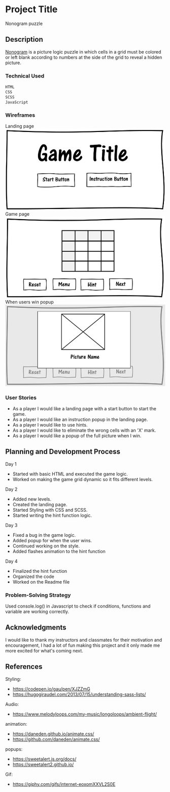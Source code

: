 # Project Title
Nonogram puzzle

## Description
 [Nonogram](https://en.wikipedia.org/wiki/Nonogram) is a picture logic puzzle in which cells in a grid must be colored or left blank according to numbers at the side of the grid to reveal a hidden picture.

 ### Technical Used
 ```
HTML
CSS
SCSS
JavaScript
```
### Wireframes
Landing page
![wireframe1](assets/img/wireframe-1.png)
Game page
![wireframe2](assets/img/wireframe-2.png)
When users win popup
![wireframe3](assets/img/wireframe-3.png)

### User Stories

- As a player I would like a landing page with a start button to start the game.
- As a player I would like an instruction popup in the landing page.
- As a player I would like to use hints.
- As a player I would like to eliminate the wrong cells with an 'X' mark.
- As a player I would like a popup of the full picture when I win.

## Planning and Development Process

Day 1
- Started with basic HTML and executed the game logic.
- Worked on making the game grid dynamic so it fits different levels.

Day 2
- Added new levels.
- Created the landing page.
- Started Styling with CSS and SCSS.
- Started writing the hint function logic.

Day 3
- Fixed a bug in the game logic.
- Added popup for when the user wins.
- Continued working on the style.
- Added flashes animation to the hint function

Day 4
- Finalized the hint function
- Organized the code
- Worked on the Readme file

### Problem-Solving Strategy

Used console.log() in Javascript to check if conditions, functions and variable are working correctly.

## Acknowledgments

I would like to thank my instructors and classmates for their motivation and encouragement, I had a lot of fun making this project and it only made me more excited for what's coming next.

## References

Styling:
- https://codepen.io/gau/pen/XJZZmG
- https://hugogiraudel.com/2013/07/15/understanding-sass-lists/

Audio:
- https://www.melodyloops.com/my-music/longoloops/ambient-flight/

animation:
- https://daneden.github.io/animate.css/
- https://github.com/daneden/animate.css/

popups:
- https://sweetalert.js.org/docs/
- https://sweetalert2.github.io/

Gif:
- https://giphy.com/gifs/internet-eoxomXXVL2S0E

